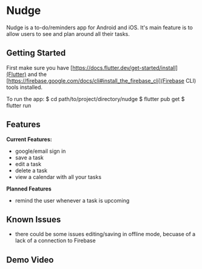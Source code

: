 # Nudge

Nudge is a to-do/reminders app for Android and iOS. It's main feature is to allow users to see and plan around all their tasks. 

## Getting Started

First make sure you have [https://docs.flutter.dev/get-started/install](Flutter) and the [https://firebase.google.com/docs/cli#install_the_firebase_cli](Firebase CLI) tools installed.

To run the app:
$ cd path/to/project/directory/nudge
$ flutter pub get
$ flutter run

## Features

**Current Features:**
- google/email sign in
- save a task
- edit a task
- delete a task
- view a calendar with all your tasks

**Planned Features**
- remind the user whenever a task is upcoming


## Known Issues
- there could be some issues editing/saving in offline mode, becuase of a lack of a connection to Firebase
  
## Demo Video
